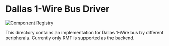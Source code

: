 # Dallas 1-Wire Bus Driver

[![Component Registry](https://components.espressif.com/components/espressif/onewire_bus/badge.svg)](https://components.espressif.com/components/espressif/onewire_bus)

This directory contains an implementation for Dallas 1-Wire bus by different peripherals. Currently only RMT is supported as the backend.
